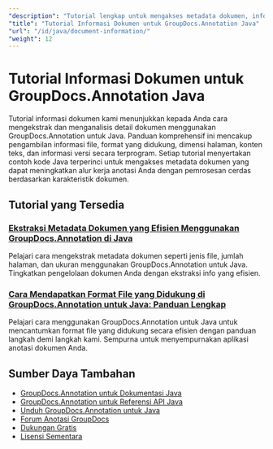 ```yaml
---
"description": "Tutorial lengkap untuk mengakses metadata dokumen, informasi halaman, dan properti dokumen dengan GroupDocs.Annotation untuk Java."
"title": "Tutorial Informasi Dokumen untuk GroupDocs.Annotation Java"
"url": "/id/java/document-information/"
"weight": 12
---
```


# Tutorial Informasi Dokumen untuk GroupDocs.Annotation Java

Tutorial informasi dokumen kami menunjukkan kepada Anda cara mengekstrak dan menganalisis detail dokumen menggunakan GroupDocs.Annotation untuk Java. Panduan komprehensif ini mencakup pengambilan informasi file, format yang didukung, dimensi halaman, konten teks, dan informasi versi secara terprogram. Setiap tutorial menyertakan contoh kode Java terperinci untuk mengakses metadata dokumen yang dapat meningkatkan alur kerja anotasi Anda dengan pemrosesan cerdas berdasarkan karakteristik dokumen.

## Tutorial yang Tersedia

### [Ekstraksi Metadata Dokumen yang Efisien Menggunakan GroupDocs.Annotation di Java](./groupdocs-annotation-java-document-info-extraction/)
Pelajari cara mengekstrak metadata dokumen seperti jenis file, jumlah halaman, dan ukuran menggunakan GroupDocs.Annotation untuk Java. Tingkatkan pengelolaan dokumen Anda dengan ekstraksi info yang efisien.

### [Cara Mendapatkan Format File yang Didukung di GroupDocs.Annotation untuk Java: Panduan Lengkap](./groupdocs-annotation-java-supported-formats/)
Pelajari cara menggunakan GroupDocs.Annotation untuk Java untuk mencantumkan format file yang didukung secara efisien dengan panduan langkah demi langkah kami. Sempurna untuk menyempurnakan aplikasi anotasi dokumen Anda.

## Sumber Daya Tambahan

- [GroupDocs.Annotation untuk Dokumentasi Java](https://docs.groupdocs.com/annotation/java/)
- [GroupDocs.Annotation untuk Referensi API Java](https://reference.groupdocs.com/annotation/java/)
- [Unduh GroupDocs.Annotation untuk Java](https://releases.groupdocs.com/annotation/java/)
- [Forum Anotasi GroupDocs](https://forum.groupdocs.com/c/annotation)
- [Dukungan Gratis](https://forum.groupdocs.com/)
- [Lisensi Sementara](https://purchase.groupdocs.com/temporary-license/)